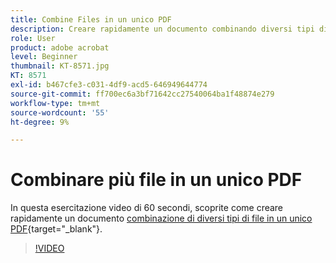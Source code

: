 ```yaml
---
title: Combine Files in un unico PDF
description: Creare rapidamente un documento combinando diversi tipi di file in un unico PDF
role: User
product: adobe acrobat
level: Beginner
thumbnail: KT-8571.jpg
KT: 8571
exl-id: b467cfe3-c031-4df9-acd5-646949644774
source-git-commit: ff700ec6a3bf71642cc27540064ba1f48874e279
workflow-type: tm+mt
source-wordcount: '55'
ht-degree: 9%

---
```


# Combinare più file in un unico PDF

In questa esercitazione video di 60 secondi, scoprite come creare rapidamente un documento [combinazione di diversi tipi di file in un unico PDF](https://www.adobe.com/it/acrobat/online/merge-pdf.html){target=&quot;_blank&quot;}.

>[!VIDEO](https://video.tv.adobe.com/v/336361?hidetitle=true)
